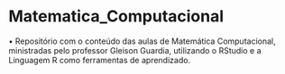 # Matematica_Computacional
• Repositório com o conteúdo das aulas de Matemática Computacional, ministradas pelo professor Gleison Guardia, utilizando o RStudio e a Linguagem R como ferramentas de aprendizado.